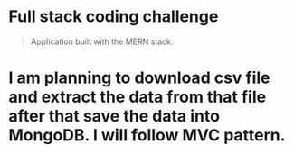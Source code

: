 # Full stack coding challenge

> Application built with the MERN stack.

# I am planning to download csv file and extract the data from that file after that save the data into MongoDB. I will follow MVC pattern.
